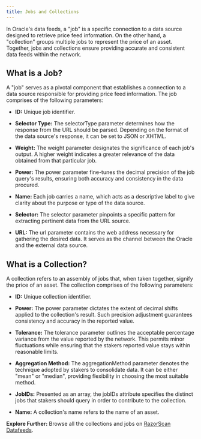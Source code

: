 ```yaml
---
title: Jobs and Collections
---
```


In Oracle's data feeds, a "job" is a specific connection to a data source designed to retrieve price feed information. On the other hand, a "collection" groups multiple jobs to represent the price of an asset. Together, jobs and collections ensure providing accurate and consistent data feeds within the network.

## What is a Job?

A "job" serves as a pivotal component that establishes a connection to a data source responsible for providing price feed information. The job comprises of the following parameters:

- **ID:** Unique job identifier.

- **Selector Type:** The selectorType parameter determines how the response from the URL should be parsed. Depending on the format of the data source's response, it can be set to JSON or XHTML.

- **Weight:** The weight parameter designates the significance of each job's output. A higher weight indicates a greater relevance of the data obtained from that particular job.

- **Power:** The power parameter fine-tunes the decimal precision of the job query's results, ensuring both accuracy and consistency in the data procured.

- **Name:** Each job carries a name, which acts as a descriptive label to give clarity about the purpose or type of the data source.

- **Selector:** The selector parameter pinpoints a specific pattern for extracting pertinent data from the URL source.

- **URL:** The url parameter contains the web address necessary for gathering the desired data. It serves as the channel between the Oracle and the external data source.

## What is a Collection?

A collection refers to an assembly of jobs that, when taken together, signify the price of an asset. The collection comprises of the following parameters:

- **ID:** Unique collection identifier.

- **Power:** The power parameter dictates the extent of decimal shifts applied to the collection's result. Such precision adjustment guarantees consistency and accuracy in the reported value.

- **Tolerance:** The tolerance parameter outlines the acceptable percentage variance from the value reported by the network. This permits minor fluctuations while ensuring that the stakers reported value stays within reasonable limits.

- **Aggregation Method:** The aggregationMethod parameter denotes the technique adopted by stakers to consolidate data. It can be either "mean" or "median", providing flexibility in choosing the most suitable method.

- **JobIDs:** Presented as an array, the jobIDs attribute specifies the distinct jobs that stakers should query in order to contribute to the collection.

- **Name:** A collection's name refers to the name of an asset.

**Explore Further:** Browse all the collections and jobs on [RazorScan Datafeeds](https://razorscan.io/governance/datafeeds).
